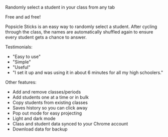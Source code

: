 Randomly select a student in your class from any tab

Free and ad free!

Popsicle Sticks is an easy way to randomly select a student. After cycling through the class, the names are automatically shuffled again to ensure every student gets a chance to answer.

Testimonials:

- "Easy to use"
- "Simple"
- "Useful"
- "I set it up and was using it in about 6 minutes for all my high schoolers."

Other features:

- Add and remove classes/periods
- Add students one at a time or in bulk
- Copy students from existing classes
- Saves history so you can click away
- Pop out mode for easy projecting
- Light and dark mode
- Class and student data synced to your Chrome account
- Download data for backup